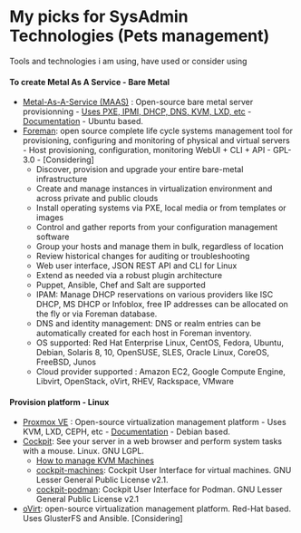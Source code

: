 # My picks for SysAdmin Technologies (Pets management)

Tools and technologies i am using, have used or consider using

#### To create Metal As A Service - Bare Metal ####
- [Metal-As-A-Service (MAAS)](https://maas.io/) : Open-source bare metal server provisionning - [Uses PXE, IPMI, DHCP, DNS, KVM, LXD, etc](https://maas.io/how-it-works) - [Documentation](https://maas.io/docs) - Ubuntu based.
- [Foreman](https://theforeman.org/introduction.html): open source complete life cycle systems management tool for provisioning, configuring and monitoring of physical and virtual servers - Host provisioning, configuration, monitoring WebUI + CLI + API - GPL-3.0 - [Considering]
  * Discover, provision and upgrade your entire bare-metal infrastructure
  * Create and manage instances in virtualization environment and across private and public clouds
  * Install operating systems via PXE, local media or from templates or images
  * Control and gather reports from your configuration management software
  * Group your hosts and manage them in bulk, regardless of location
  * Review historical changes for auditing or troubleshooting
  * Web user interface, JSON REST API and CLI for Linux
  * Extend as needed via a robust plugin architecture
  * Puppet, Ansible, Chef and Salt are supported
  * IPAM: Manage DHCP reservations on various providers like ISC DHCP, MS DHCP or Infoblox, free IP addresses can be allocated on the fly or via Foreman database.
  * DNS and identity management: DNS or realm entries can be automatically created for each host in Foreman inventory.  
  * OS supported: Red Hat Enterprise Linux, CentOS, Fedora, Ubuntu, Debian, Solaris 8, 10, OpenSUSE, SLES, Oracle Linux, CoreOS, FreeBSD, Junos
  * Cloud provider supported : Amazon EC2, Google Compute Engine, Libvirt, OpenStack, oVirt, RHEV, Rackspace, VMware
#### Provision platform - Linux ####
- [Proxmox VE](https://www.proxmox.com/en/proxmox-ve) : Open-source virtualization management platform - Uses KVM, LXD, CEPH, etc - [Documentation](https://pve.proxmox.com/pve-docs/) - Debian based.
- [Cockpit](https://cockpit-project.org/): See your server in a web browser and perform system tasks with a mouse. Linux. GNU LGPL.
  * [How to manage KVM Machines](https://www.tecmint.com/manage-kvm-virtual-machines-using-cockpit-web-console/)
  * [cockpit-machines](https://github.com/cockpit-project/cockpit-machines): Cockpit User Interface for virtual machines. GNU Lesser General Public License v2.1. 
  * [cockpit-podman](https://github.com/cockpit-project/cockpit-podman): Cockpit User Interface for Podman. GNU Lesser General Public License v2.1 
- [oVirt](https://www.ovirt.org/): open-source virtualization management platform. Red-Hat based. Uses GlusterFS and Ansible. [Considering]

